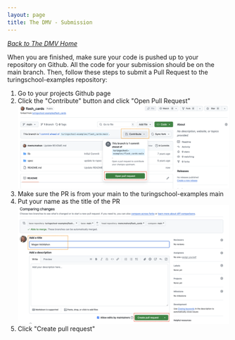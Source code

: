 ```yaml
---
layout: page
title: The DMV - Submission
---
```


_[Back to The DMV Home](./index)_


When you are finished, make sure your code is pushed up to your repository on Github. All the code for your submission should be on the main branch. Then, follow these steps to submit a Pull Request to the turingschool-examples repository:

1. Go to your projects Github page
1. Click the "Contribute" button and click "Open Pull Request"![Create Pull Request from your repository](./assets/create%20pull%20request%201.png)
1. Make sure the PR is from your main to the turingschool-examples main
1. Put your name as the title of the PR ![Submit Pull Request](./assets/create%20pull%20request%202.png)
1. Click "Create pull request"
